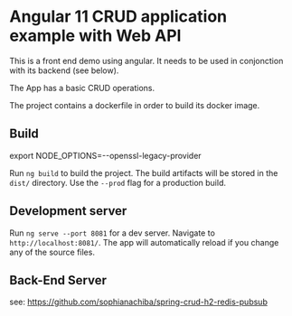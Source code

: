 # Angular 11 CRUD application example with Web API

This is a front end demo using angular.
It needs to be used in conjonction with its backend (see below).

The App has a basic CRUD operations.

The project contains a dockerfile in order to build its docker image.

## Build
export NODE_OPTIONS=--openssl-legacy-provider

Run `ng build` to build the project. The build artifacts will be stored in the `dist/` directory. Use the `--prod` flag for a production build.

## Development server
Run `ng serve --port 8081` for a dev server. Navigate to `http://localhost:8081/`. The app will automatically reload if you change any of the source files.

## Back-End Server
see: https://github.com/sophianachiba/spring-crud-h2-redis-pubsub
